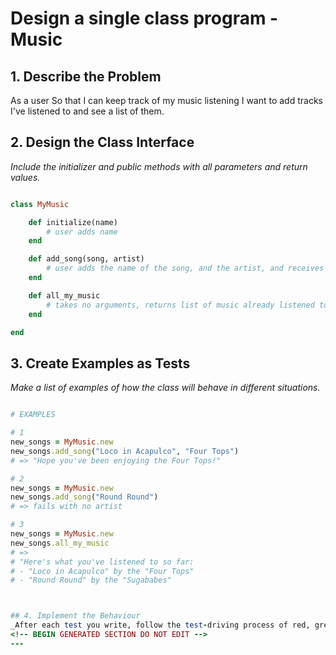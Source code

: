 # Design a single class program - Music

## 1. Describe the Problem

As a user
So that I can keep track of my music listening
I want to add tracks I've listened to and see a list of them.

## 2. Design the Class Interface

_Include the initializer and public methods with all parameters and return values._
```ruby

class MyMusic

    def initialize(name)
        # user adds name
    end 

    def add_song(song, artist)
        # user adds the name of the song, and the artist, and receives a confirmation message
    end

    def all_my_music
        # takes no arguments, returns list of music already listened to, in a nice format
    end 

end 
```

## 3. Create Examples as Tests
_Make a list of examples of how the class will behave in different situations._
```ruby

# EXAMPLES

# 1
new_songs = MyMusic.new
new_songs.add_song("Loco in Acapulco", "Four Tops")
# => "Hope you've been enjoying the Four Tops!"

# 2
new_songs = MyMusic.new
new_songs.add_song("Round Round")
# => fails with no artist

# 3
new_songs = MyMusic.new
new_songs.all_my_music
# => 
# "Here's what you've listened to so far:
# - "Loco in Acapulco" by the "Four Tops"
# - "Round Round" by the "Sugababes"



## 4. Implement the Behaviour
_After each test you write, follow the test-driving process of red, green, refactor to implement the behaviour._
<!-- BEGIN GENERATED SECTION DO NOT EDIT -->
---
